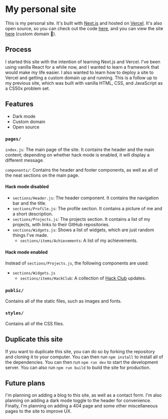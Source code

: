 # My personal site

This is my personal site. It's built with [Next.js](https://nextjs.org/) and hosted on [Vercel](https://vercel.com/). It's also open source, so you can check out the code [here](https://github.com/cytronicoder/cytronicoder), and you can view the site [here](https://cytronicoder.com) (custom domain 🚀).

## Process

I started this site with the intention of learning Next.js and Vercel. I've been using vanilla React for a while now, and I wanted to learn a framework that would make my life easier. I also wanted to learn how to deploy a site to Vercel and getting a custom domain up and running. This is a follow up to my previous site, which was built with vanilla HTML, CSS, and JavaScript as a CS50x problem set.

## Features

- Dark mode
- Custom domain
- Open source

### `pages/`

`index.js`: The main page of the site. It contains the header and the main content; depending on whether hack mode is enabled, it will display a different message.

`components/`: Contains the header and footer components, as well as all of the neat sections on the main page.

#### Hack mode disabled

- `sections/Header.js`: The header component. It contains the navigation bar and the title.
- `sections/Profile.js`: The profile section. It contains a picture of me and a short description.
- `sections/Projects.js`: The projects section. It contains a list of my projects, with links to their GitHub repositories.
- `sections/Widgets.js`: Shows a list of widgets, which are just random things I've made.
  - `sections/items/Achievements`: A list of my achievements.

#### Hack mode enabled

Instead of `sections/Projects.js`, the following components are used:

- `sections/Widgets.js`
  - `sections/items/HackClub`: A collection of [Hack Club](https://hackclub.com/) updates.

### `public/`

Contains all of the static files, such as images and fonts.

### `styles/`

Contains all of the CSS files.

## Duplicate this site

If you want to duplicate this site, you can do so by forking the repository and cloning it to your computer. You can then run `npm install` to install all of the dependencies. You can then run `npm run dev` to start the development server. You can also run `npm run build` to build the site for production.

## Future plans

I'm planning on adding a blog to this site, as well as a contact form. I'm also planning on adding a dark mode toggle to the header for convenience. Finally, I'm planning on adding a 404 page and some other miscellaneous pages to the site to improve UX.
